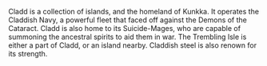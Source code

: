 Cladd is a collection of islands, and the homeland of  Kunkka. It operates the Claddish Navy, a powerful fleet that faced off against the Demons of the Cataract. Cladd is also home to its Suicide-Mages, who are capable of summoning the ancestral spirits to aid them in war. The Trembling Isle is either a part of Cladd, or an island nearby.
Claddish steel is also renown for its strength.
